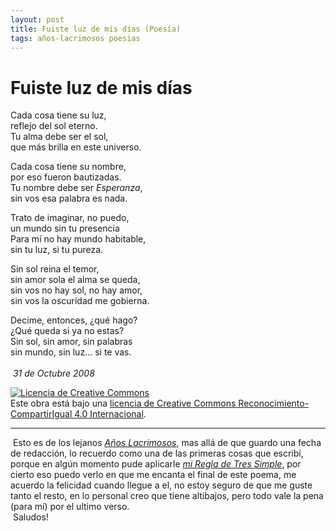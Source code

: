 ```yaml
---
layout: post
title: Fuiste luz de mis días (Poesía)
tags: años-lacrimosos poesias
---
```


# Fuiste luz de mis días

Cada cosa tiene su luz,<br/>
reflejo del sol eterno.<br/>
Tu alma debe ser el sol,<br/>
que más brilla en este universo.<br/>

Cada cosa tiene su nombre,<br/>
por eso fueron bautizadas.<br/>
Tu nombre debe ser _Esperanza_,<br/>
sin vos esa palabra es nada.<br/>

Trato de imaginar, no puedo,<br/>
un mundo sin tu presencia<br/>
Para mí no hay mundo habitable,<br/>
sin tu luz, si tu pureza.<br/>

Sin sol reina el temor,<br/>
sin amor sola el alma se queda,<br/>
sin vos no hay sol, no hay amor,<br/>
sin vos la oscuridad me gobierna.<br/>

Decime, entonces, ¿qué hago?<br/>
¿Qué queda si ya no estas?<br/>
Sin sol, sin amor, sin palabras<br/>
sin mundo, sin luz... si te vas.<br/>
<br/>&nbsp;_31 de Octubre 2008_

<a rel="license" href="http://creativecommons.org/licenses/by-sa/4.0/"><img alt="Licencia de Creative Commons" style="border-width:0" src="https://i.creativecommons.org/l/by-sa/4.0/88x31.png" /></a><br />Este obra está bajo una <a rel="license" href="http://creativecommons.org/licenses/by-sa/4.0/">licencia de Creative Commons Reconocimiento-CompartirIgual 4.0 Internacional</a>.

---
&nbsp;Esto es de los lejanos [_Años Lacrimosos_](https://calevin.github.io/Sobre-Los-A%C3%B1os-Lacrimosos/), mas allá de que guardo una fecha de redacción, lo recuerdo como una de las primeras cosas que escribí, porque en algún momento pude aplicarle  [_mi Regla de Tres Simple_](https://calevin.github.io/Escribir-y-Mi-Regla-de-Tres-Simple/), por cierto eso puedo verlo en que me encanta el final de este poema, me acuerdo la felicidad cuando llegue a el, no estoy seguro de que me guste tanto el resto, en lo personal creo que tiene altibajos, pero todo vale la pena (para mí) por el ultimo verso.<br/>&nbsp;Saludos!
